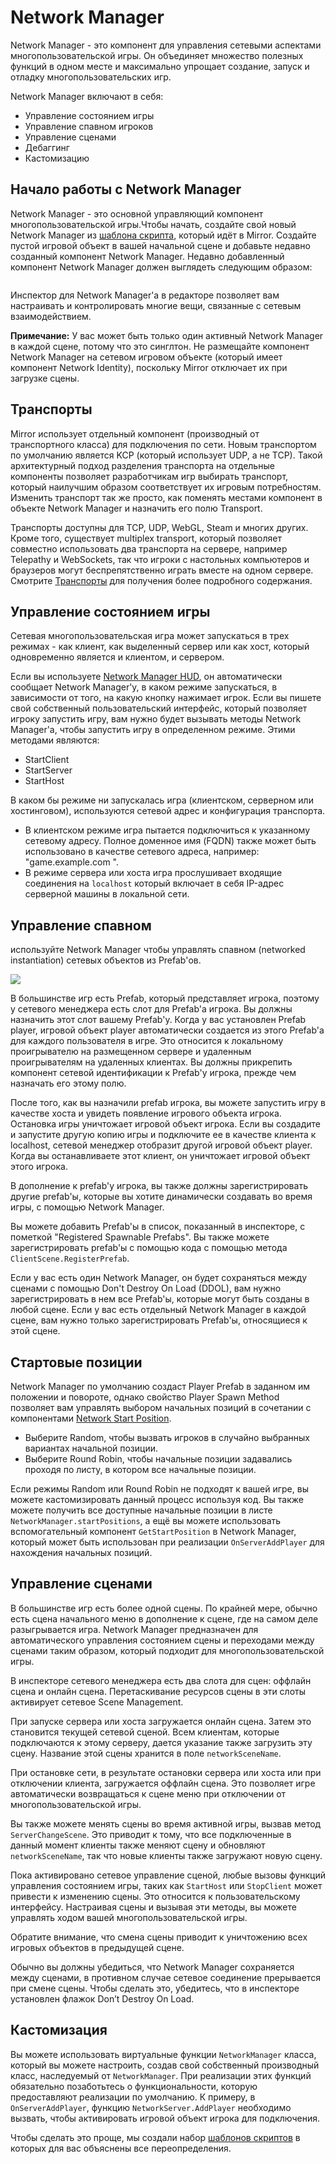 # Network Manager

Network Manager - это компонент для управления сетевыми аспектами многопользовательской игры. Он объединяет множество полезных функций в одном месте и максимально упрощает создание, запуск и отладку многопользовательских игр.

Network Manager включают в себя:

* Управление состоянием игры
* Управление спавном игроков
* Управление сценами
* Дебаггинг
* Кастомизацию

## Начало работы с Network Manager

Network Manager - это основной управляющий компонент многопользовательской игры.Чтобы начать, создайте свой новый Network Manager из [шаблона скрипта](../general/script-templates.md), который идёт в Mirror. Создайте пустой игровой объект в вашей начальной сцене и добавьте недавно созданный компонент Network Manager. Недавно добавленный компонент Network Manager должен выглядеть следующим образом:

<figure><img src="../../.gitbook/assets/image (43) (1).png" alt=""><figcaption></figcaption></figure>

Инспектор для Network Manager'a в редакторе позволяет вам настраивать и контролировать многие вещи, связанные с сетевым взаимодействием.

**Примечание:** У вас может быть только один активный Network Manager в каждой сцене, потому что это синглтон. Не размещайте компонент Network Manager на сетевом игровом объекте (который имеет компонент Network Identity), поскольку Mirror отключает их при загрузке сцены.

## Транспорты <a href="#transports" id="transports"></a>

Mirror использует отдельный компонент (производный от транспортного класса) для подключения по сети. Новым транспортом по умолчанию является KCP (который использует UDP, а не TCP). Такой архитектурный подход разделения транспорта на отдельные компоненты позволяет разработчикам игр выбирать транспорт, который наилучшим образом соответствует их игровым потребностям. Изменить транспорт так же просто, как поменять местами компонент в объекте Network Manager и назначить его полю Transport.

Транспорты доступны для TCP, UDP, WebGL, Steam и многих других. Кроме того, существует multiplex transport, который позволяет совместно использовать два транспорта на сервере, например Telepathy и WebSockets, так что игроки с настольных компьютеров и браузеров могут беспрепятственно играть вместе на одном сервере. Смотрите [Транспорты](../transports/) для получения более подробного содержания.

## Управление состоянием игры

Сетевая многопользовательская игра может запускаться в трех режимах - как клиент, как выделенный сервер или как хост, который одновременно является и клиентом, и сервером.

Если вы используете [Network Manager HUD](network-manager-hud.md), он автоматически сообщает Network Manager'у, в каком режиме запускаться, в зависимости от того, на какую кнопку нажимает игрок. Если вы пишете свой собственный пользовательский интерфейс, который позволяет игроку запустить игру, вам нужно будет вызывать методы Network Manager'a, чтобы запустить игру в определенном режиме. Этими методами являются:

* StartClient
* StartServer
* StartHost

В каком бы режиме ни запускалась игра (клиентском, серверном или хостинговом), используются сетевой адрес и конфигурация транспорта.

* В клиентском режиме игра пытается подключиться к указанному сетевому адресу. Полное доменное имя (FQDN) также может быть использовано в качестве сетевого адреса, например: "game.example.com ".
* В режиме сервера или хоста игра прослушивает входящие соединения на `localhost` который включает в себя IP-адрес серверной машины в локальной сети.

## Управление спавном <a href="#spawn-management" id="spawn-management"></a>

используйте Network Manager чтобы управлять спавном (networked instantiation) сетевых объектов из Prefab'ов.

![](<../../.gitbook/assets/image (84).png>)

В большинстве игр есть Prefab, который представляет игрока, поэтому у сетевого менеджера есть слот для Prefab'а игрока. Вы должны назначить этот слот вашему Prefab'у. Когда у вас установлен Prefab player, игровой объект player автоматически создается из этого Prefab'а для каждого пользователя в игре. Это относится к локальному проигрывателю на размещенном сервере и удаленным проигрывателям на удаленных клиентах. Вы должны прикрепить компонент сетевой идентификации к Prefab'у игрока, прежде чем назначать его этому полю.

После того, как вы назначили prefab игрока, вы можете запустить игру в качестве хоста и увидеть появление игрового объекта игрока. Остановка игры уничтожает игровой объект игрока. Если вы создадите и запустите другую копию игры и подключите ее в качестве клиента к localhost, сетевой менеджер отобразит другой игровой объект player. Когда вы останавливаете этот клиент, он уничтожает игровой объект этого игрока.

В дополнение к prefab'у игрока, вы также должны зарегистрировать другие prefab'ы, которые вы хотите динамически создавать во время игры, с помощью Network Manager.

Вы можете добавить Prefab'ы в список, показанный в инспекторе, с пометкой "Registered Spawnable Prefabs". Вы также можете зарегистрировать prefab'ы с помощью кода с помощью метода `ClientScene.RegisterPrefab`.

Если у вас есть один Network Manager, он будет сохраняться между сценами с помощью Don't Destroy On Load (DDOL), вам нужно зарегистрировать в нем все Prefab'ы, которые могут быть созданы в любой сцене. Если у вас есть отдельный Network Manager в каждой сцене, вам нужно только зарегистрировать Prefab'ы, относящиеся к этой сцене.

## Стартовые позиции <a href="#start-positions" id="start-positions"></a>

Network Manager по умолчанию создаст Player Prefab в заданном им положении и повороте, однако свойство Player Spawn Method позволяет вам управлять выбором начальных позиций в сочетании с компонентами [Network Start Position](network-start-position.md).

* Выберите Random, чтобы вызвать игроков в случайно выбранных вариантах начальной позиции.
* Выберите Round Robin, чтобы начальные позиции задавались проходя по листу, в котором все начальные позиции.

Если режимы Random или Round Robin не подходят к вашей игре, вы можете кастомизировать данный процесс используя код. Вы также можете получить все доступные начальные позиции в листе `NetworkManager.startPositions`, а ещё вы можете использовать вспомогательный компонент `GetStartPosition` в Network Manager, который может быть использован при реализации `OnServerAddPlayer` для нахождения начальных позиций.

## Управление сценами <a href="#scene-management" id="scene-management"></a>

В большинстве игр есть более одной сцены. По крайней мере, обычно есть сцена начального меню в дополнение к сцене, где на самом деле разыгрывается игра. Network Manager предназначен для автоматического управления состоянием сцены и переходами между сценами таким образом, который подходит для многопользовательской игры.

В инспекторе сетевого менеджера есть два слота для сцен: оффлайн сцена и онлайн сцена. Перетаскивание ресурсов сцены в эти слоты активирует сетевое Scene Management.

При запуске сервера или хоста загружается онлайн сцена. Затем это становится текущей сетевой сценой. Всем клиентам, которые подключаются к этому серверу, дается указание также загрузить эту сцену. Название этой сцены хранится в поле `networkSceneName`.

При остановке сети, в результате остановки сервера или хоста или при отключении клиента, загружается оффлайн сцена. Это позволяет игре автоматически возвращаться к сцене меню при отключении от многопользовательской игры.

Вы также можете менять сцены во время активной игры, вызвав метод `ServerChangeScene`. Это приводит к тому, что все подключенные в данный момент клиенты также меняют сцену и обновляют `networkSceneName`, так что новые клиенты также загружают новую сцену.

Пока активировано сетевое управление сценой, любые вызовы функций управления состоянием игры, таких как `StartHost` или `StopClient` может привести к изменению сцены. Это относится к пользовательскому интерфейсу. Настраивая сцены и вызывая эти методы, вы можете управлять ходом вашей многопользовательской игры.

Обратите внимание, что смена сцены приводит к уничтожению всех игровых объектов в предыдущей сцене.

Обычно вы должны убедиться, что Network Manager сохраняется между сценами, в противном случае сетевое соединение прерывается при смене сцены. Чтобы сделать это, убедитесь, что в инспекторе установлен флажок Don’t Destroy On Load.

## Кастомизация <a href="#customization" id="customization"></a>

Вы можете использовать виртуальные функции `NetworkManager` класса, который вы можете настроить, создав свой собственный производный класс, наследуемый от `NetworkManager`. При реализации этих функций обязательно позаботьтесь о функциональности, которую предоставляют реализации по умолчанию. К примеру, в `OnServerAddPlayer`, функцию `NetworkServer.AddPlayer` необходимо вызвать, чтобы активировать игровой объект игрока для подключения.

Чтобы сделать это проще, мы создали набор [шаблонов скриптов](../general/script-templates.md) в которых для вас объяснены все переопределения.
